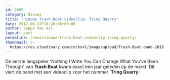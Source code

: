 ```yaml
---
id: 2699
category: Nieuws
title: "nieuwe Trash Boat videoclip: Tring Quarry"
date: 2017-06-22T16:28:08+00:00
author: Seppe Van Ael
layout: post
permalink: /news/nieuwe-trash-boat-videoclip-tring-quarry/
thumbnail: >-
  https://res.cloudinary.com/rockxxl/image/upload/Trash-Boat-band-2016.jpg
---
```

De eerste langspeler 'Nothing I Write You Can Change What You've Been Through' van **Trash Boat** kwam exact een jaar geleden op de markt. Dit viert de band met een videoclip voor het nummer '**Tring Quarry**'.
